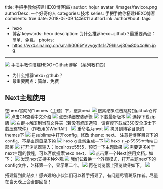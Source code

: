 title: 手把手教你搭建HEXO博客(四)
author: hojun
avatar: /images/favicon.png
authorDesc: 一个好奇的人
categories: 技术
series: 手把手教你搭建HEXO博客
comments: true
date: 2018-06-09 14:56:11
authorLink:
authorAbout:
tags:
 - hexo
 - 博客
keywords: hexo
description: 为什么推荐hexo+github？最重要两点：简单、免费。
photos:
 - https://wx4.sinaimg.cn/small/006bYVyvgy1fs1s79hhsvj30m80b4q8m.jpg
---
![](https://wx4.sinaimg.cn/large/006bYVyvgy1fs1s79hhsvj30m80b4q8m.jpg)
手把手教你搭建HEXO+Github博客 （系列教程四）

 - 为什么推荐hexo+github？ 
 - 最重要两点：简单、免费

## **Next主题使用**
在hexo官网的Themes（主题）下，搜索next
![](https://wx3.sinaimg.cn/large/006bYVyvgy1fs56gjj6b0j30zl0hrtgu.jpg)
搜索结果点击跳转到github仓库
![](https://wx2.sinaimg.cn/large/006bYVyvgy1fs56givzz2j30up0gjwkg.jpg)
点击CN查看中文介绍
![](https://wx4.sinaimg.cn/large/006bYVyvgy1fs56gi5q1mj30t60gj78b.jpg)
点击详细安装步骤
![](https://wx1.sinaimg.cn/large/006bYVyvgy1fs56ghjm1kj30t60gjdkf.jpg)
下载最新版本
![](https://wx4.sinaimg.cn/large/006bYVyvgy1fs56ggu4l2j30t60gjq6q.jpg)
选择下载zip版
![](https://wx4.sinaimg.cn/large/006bYVyvgy1fs56gft5yoj30t60gj0vf.jpg)
右键->解压到当前文件夹（若没有解压选项，请百度下载或360安全卫士下载压缩软件）（作者用的WinRAR）
![](https://wx1.sinaimg.cn/large/006bYVyvgy1fs56ge8el7j30q30jctt2.jpg)
重命名为next
![](https://wx4.sinaimg.cn/large/006bYVyvgy1fs56gdawltj30nb0h51a0.jpg)
拷贝到博客目录的themes下
![](https://wx2.sinaimg.cn/large/006bYVyvgy1fs56gcj9wmj30p00hnjv4.jpg)
在sublime中打开config，修改 theme: next。
注意是博客目录下的config，不是主题目录下的
![](https://wx4.sinaimg.cn/large/006bYVyvgy1fs56gexdtdj30t60gjthb.jpg)
hexo g 重新生成一下
![](https://wx2.sinaimg.cn/large/006bYVyvgy1fs56gbzjbsj30t00f57c6.jpg)
hexo s -p 5555本地端口部署
![](https://wx2.sinaimg.cn/large/006bYVyvgy1fs56gb7co4j30t30f6n6t.jpg)
打开浏览器输入：localhost:5555，预览一下主题效果
![](https://wx1.sinaimg.cn/large/006bYVyvgy1fs56gak2ldj30va0jo768.jpg)
需要更多关于next主题的教程，可以百度搜索hexo next，
![](https://wx1.sinaimg.cn/large/006bYVyvgy1fs56ga0grxj30t60gj10z.jpg)
点击第一个Next|使用文档。如下：
![](https://wx1.sinaimg.cn/large/006bYVyvgy1fs56g99jzkj30z00hrgqt.jpg)
发现next支持多种外观
![](https://wx1.sinaimg.cn/large/006bYVyvgy1fs56g8nwu5j30t60gjq59.jpg)
我们试着换一个外观模式，打开主题next下的config文件，注释第一个，显示第二个。
![](https://wx4.sinaimg.cn/large/006bYVyvgy1fs56g7snccj30ud0ipgwj.jpg)
再在浏览器上预览效果如下。
![](https://wx2.sinaimg.cn/large/006bYVyvgy1fs56g71vq4j30t60gjwgj.jpg)

搭建篇到此结束！感兴趣的小伙伴们可以着手搭建了。有问题尽管联系作者。尽量在当天晚上会全部回复！

